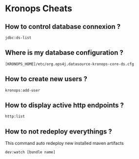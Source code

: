 # Kronops Cheats


## How to control database connexion ?

    jdbc:ds-list 

## Where is my database configuration ?

    [KRONOPS_HOME]/etc/org.ops4j.datasource-kronops-core-ds.cfg

## How to create new users ?

    kronops:add-user

## How to display active http endpoints ?

    http:list

## How to not redeploy everythings ?

This command auto redeploy new installed maven artifacts 

    dev:watch [bundle name]
